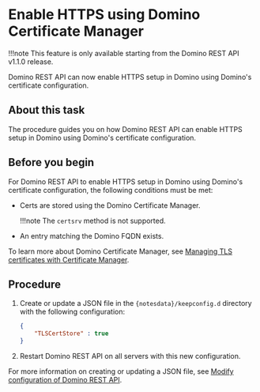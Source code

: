 # Enable HTTPS using Domino Certificate Manager

!!!note
    This feature is only available starting from the Domino REST API v1.1.0 release. 

Domino REST API can now enable HTTPS setup in Domino using Domino's certificate configuration.

## About this task 

The procedure guides you on how Domino REST API can enable HTTPS setup in Domino using Domino's certificate configuration.

## Before you begin

For Domino REST API to enable HTTPS setup in Domino using Domino's certificate configuration, the following conditions must be met:

- Certs are stored using the Domino Certificate Manager. 
            
    !!!note
        The `certsrv` method is not supported.
            
- An entry matching the Domino FQDN exists. 

To learn more about Domino Certificate Manager, see [Managing TLS certificates with Certificate Manager](https://help.hcl-software.com/domino/14.0.0/admin/secu_le_using_certificate_manager.html?hl=certificate%2Cmanager).

## Procedure

1. Create or update a JSON file in the `{notesdata}/keepconfig.d` directory with the following configuration:

    ```json
    {
        "TLSCertStore" : true
    }
    ```
    
2. Restart Domino REST API on all servers with this new configuration.

For more information on creating or updating a JSON file, see [Modify configuration of Domino REST API](../install/modifyconfig.md). 
